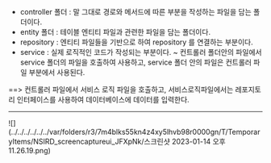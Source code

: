 * controller 폴더 : 말 그대로 경로와 메서드에 따른 부분을 작성하는 파일을 담는 폴더이다.
* entity 폴더 : 테이블 엔티티 파일과 관련한 파일을 담는 폴더이다.
* repository : 엔티티 파일들을 기반으로 하여 repository 를 연결하는 부분이다.
* service : 실제 로직적인 코드가 작성되는 부분이다.
  ~ 컨트롤러 폴더안의 파일에서 service 폴더의 파일을 호출하여 사용하고, service 폴더 안의 파일은 컨트롤러 파일 부분에서 사용된다.

==> 컨트롤러 파일에서 서비스 로직 파일을 호출하고, 서비스로직파일에서는 레포지토리 인터페이스를 사용하여 데이터베이스에 데이터를 입력한다.

***

![](../../../../../../var/folders/r3/7m4blks55kn4z4xy5lhvb98r0000gn/T/TemporaryItems/NSIRD_screencaptureui_JFXpNk/스크린샷 2023-01-14 오후 11.26.19.png)

